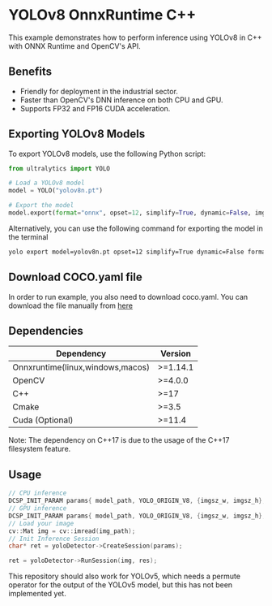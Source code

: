 # YOLOv8 OnnxRuntime C++

This example demonstrates how to perform inference using YOLOv8 in C++ with ONNX Runtime and OpenCV's API.

## Benefits

- Friendly for deployment in the industrial sector.
- Faster than OpenCV's DNN inference on both CPU and GPU.
- Supports FP32 and FP16 CUDA acceleration.

## Exporting YOLOv8 Models

To export YOLOv8 models, use the following Python script:

```python
from ultralytics import YOLO

# Load a YOLOv8 model
model = YOLO("yolov8n.pt")

# Export the model
model.export(format="onnx", opset=12, simplify=True, dynamic=False, imgsz=640)
```

Alternatively, you can use the following command for exporting the model in the terminal

```bash
yolo export model=yolov8n.pt opset=12 simplify=True dynamic=False format=onnx imgsz=640,640
```

## Download COCO.yaml file

In order to run example, you also need to download coco.yaml. You can download the file manually from [here](https://raw.githubusercontent.com/ultralytics/ultralytics/main/ultralytics/cfg/datasets/coco.yaml)

## Dependencies

| Dependency                       | Version  |
| -------------------------------- | -------- |
| Onnxruntime(linux,windows,macos) | >=1.14.1 |
| OpenCV                           | >=4.0.0  |
| C++                              | >=17     |
| Cmake                            | >=3.5    |
| Cuda (Optional)                  | >=11.4   |

Note: The dependency on C++17 is due to the usage of the C++17 filesystem feature.

## Usage

```c++
// CPU inference
DCSP_INIT_PARAM params{ model_path, YOLO_ORIGIN_V8, {imgsz_w, imgsz_h}, 0.1, 0.5, false};
// GPU inference
DCSP_INIT_PARAM params{ model_path, YOLO_ORIGIN_V8, {imgsz_w, imgsz_h}, 0.1, 0.5, true};
// Load your image
cv::Mat img = cv::imread(img_path);
// Init Inference Session
char* ret = yoloDetector->CreateSession(params);

ret = yoloDetector->RunSession(img, res);
```

This repository should also work for YOLOv5, which needs a permute operator for the output of the YOLOv5 model, but this has not been implemented yet.
